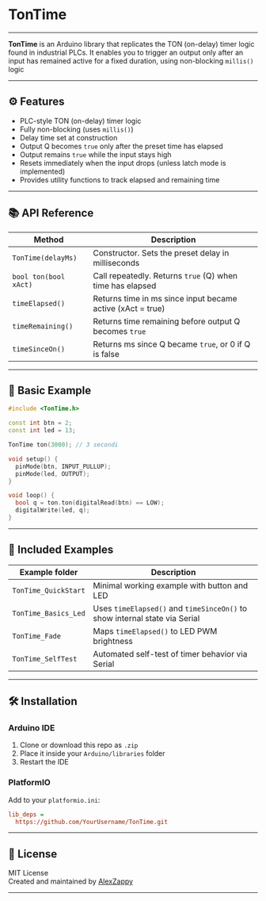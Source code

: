 
# TonTime

---

**TonTime**
 is an Arduino library that replicates the TON (on-delay) timer logic found in industrial PLCs. It enables you to trigger an output only after an input has remained active for a fixed duration, using non-blocking `millis()` logic

---

## ⚙️ Features

- PLC-style TON (on-delay) timer logic
- Fully non-blocking (uses `millis()`)
- Delay time set at construction
- Output Q becomes `true` only after the preset time has elapsed
- Output remains `true` while the input stays high
- Resets immediately when the input drops (unless latch mode is implemented)
- Provides utility functions to track elapsed and remaining time

---

## 📚 API Reference

| Method               | Description                                                                 |
|----------------------|-----------------------------------------------------------------------------|
| `TonTime(delayMs)`   | Constructor. Sets the preset delay in milliseconds                          |
| `bool ton(bool xAct)`| Call repeatedly. Returns `true` (Q) when time has elapsed                   |
| `timeElapsed()`      | Returns time in ms since input became active (xAct = true)                  |
| `timeRemaining()`    | Returns time remaining before output Q becomes `true`                       |
| `timeSinceOn()`      | Returns ms since Q became `true`, or 0 if Q is false                        |

---

## 🧪 Basic Example

```cpp
#include <TonTime.h>

const int btn = 2;
const int led = 13;

TonTime ton(3000); // 3 secondi

void setup() {
  pinMode(btn, INPUT_PULLUP);
  pinMode(led, OUTPUT);
}

void loop() {
  bool q = ton.ton(digitalRead(btn) == LOW);
  digitalWrite(led, q);
}
```

---

## 📂 Included Examples

| Example folder            | Description                                                                 |
|---------------------------|-----------------------------------------------------------------------------|
| `TonTime_QuickStart`      | Minimal working example with button and LED                                 |
| `TonTime_Basics_Led`      | Uses `timeElapsed()` and `timeSinceOn()` to show internal state via Serial  |
| `TonTime_Fade`            | Maps `timeElapsed()` to LED PWM brightness                                 |
| `TonTime_SelfTest`        | Automated self-test of timer behavior via Serial                            |

---

## 🛠️ Installation

### Arduino IDE

1. Clone or download this repo as `.zip`
2. Place it inside your `Arduino/libraries` folder
3. Restart the IDE

### PlatformIO

Add to your `platformio.ini`:

```ini
lib_deps = 
  https://github.com/YourUsername/TonTime.git
```

---

## 📄 License

MIT License  
Created and maintained by [AlexZappy](https://github.com/AlexZappy)

---
